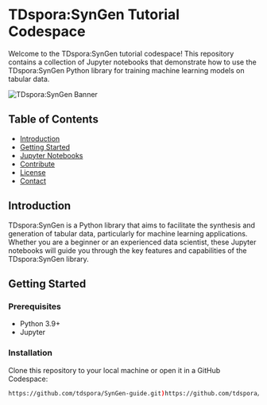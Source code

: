# TDspora:SynGen Tutorial Codespace

Welcome to the TDspora:SynGen tutorial codespace! This repository contains a collection of Jupyter notebooks that demonstrate how to use the TDspora:SynGen Python library for training machine learning models on tabular data.

![TDspora:SynGen Banner](path-to-banner-image) 

## Table of Contents

- [Introduction](#introduction)
- [Getting Started](#getting-started)
- [Jupyter Notebooks](#jupyter-notebooks)
- [Contribute](#contribute)
- [License](#license)
- [Contact](#contact)

## Introduction

TDspora:SynGen is a Python library that aims to facilitate the synthesis and generation of tabular data, particularly for machine learning applications. Whether you are a beginner or an experienced data scientist, these Jupyter notebooks will guide you through the key features and capabilities of the TDspora:SynGen library.

## Getting Started

### Prerequisites

- Python 3.9+
- Jupyter

### Installation

Clone this repository to your local machine or open it in a GitHub Codespace:

```sh
https://github.com/tdspora/SynGen-guide.git)https://github.com/tdspora/SynGen-guide.git
```
